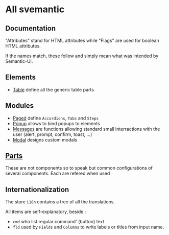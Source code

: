 # All svemantic

## Documentation

"Attributes" stand for HTML attributes while "Flags" are used for boolean HTML attributes.

If the names match, these follow and simply mean what was intended by Semantic-UI.

## Elements

- [Table](./elements/table/README.md) define all the generic table parts

## Modules

- [Paged](./modules/paged/README.md) define `Accordions`, `Tabs` and `Steps`
- [Popup](./modules/popup/README.md) allows to bind popups to elements
- [Messages](./modules/messages/README.md) are functions allowing standard small interractions with the user (alert, prompt, confirm, toast, ...)
- [Modal](./modules/modal/README.md) designs custom modals
## [Parts](./parts/README.md)

These are not components so to speak but common configurations of several components. Each are refered when used

## Internationalization

The store `i18n` contains a tree of all the translations.

All items are self-explanatory, beside :
- `cmd` who list regular command' (button) text
- `fld` used by `Fields` and `Columns` to write labels or titles from input name.